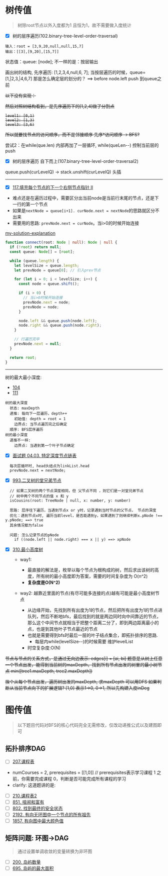 # 树传值

> 树除root节点以外入度都为1 且恒为1，故不需要做入度统计

- [x] 树的层序遍历(102.binary-tree-level-order-traversal)

```
输入：root = [3,9,20,null,null,15,7]
输出：[[3],[9,20],[15,7]]
```

状态值：queue: [node];
不一样的是：按层输出

画出树的结构, 先序遍历: [1,2,3,4,null,6, 7];
当按层遍历的时候，queue= [1,|2,3,|4,6,7]
那是怎么确定层的划分的？
==> before node.left push 到queue之前

<del>
以下没有实现：

然后对照树结构看到，是先序遍历下的[1,2,4]做了分割点

```
level1: [0,1)
level2: [1,3)
level3: [3,6)
```

所以就要找节点的访问顺序，而不是邻接顺序
先序\*访问顺序 -> BFS?

</del>

尝试2：在while(que.len) 内部再加了一层循环, while(queLen--) 控制当前层的push

- [x] 树的层序遍历 自下而上(107.binary-tree-level-order-traversal2)

queue.push(curLevelQ) -> stack.unshift(curLevelQ) 头插

---

- [x] [117.填充每个节点的下一个右侧节点指针 II](https://leetcode.com/problems/populating-next-right-pointers-in-each-node-ii/description/)

- 难点还是在遍历过程中，需要区分出当前node是当前行末尾的节点，还是下一行的第一个节点
- 如果是`nextNode = queue[i+1]. curNode.next = nextNode`的思路就区分不出来
- 需要用的思路: `prevNode.next = curNode`。当i>0的时候开始连接

[my-solution-explanation](https://leetcode.com/problems/populating-next-right-pointers-in-each-node-ii/solutions/4017401/simple-answer-to-easy-understand/)

```ts
function connect(root: Node | null): Node | null {
  if (!root) return null;
  const queue: Node[] = [root];

  while (queue.length) {
    let levelSize = queue.length;
    let prevNode = queue[0]; // 引入prev节点

    for (let i = 0; i < levelSize; i++) {
      const node = queue.shift();

      if (i > 0) {
        // 当i>0时候开始连接
        prevNode.next = node;
        prevNode = node;
      }

      node.left && queue.push(node.left);
      node.right && queue.push(node.right);
    }

    // 行遍历完毕
    prevNode.next = null;
  }

  return root;
}
```

---

树的最大最小深度:

- [104](https://leetcode.cn/problems/maximum-depth-of-binary-tree/)
- [111](https://leetcode.cn/problems/minimum-depth-of-binary-tree/)

```
树的最大深度
  状态: maxDepth
  递推: 每向下一层遍历，depth++
    初始值: depth = root = 1
    边界点: 当节点遍历完之后确定
  顺序: BFS层序遍历
树的最小深度
  递推不一样:
    边界点: 当遇到第一个叶子节点确定
```

- [x] [面试题 04.03. 特定深度节点链表](https://leetcode.cn/problems/list-of-depth-lcci/)

```
  每次层循环时, head头结点为linkList.head
  prevNode.next = nextNode;
```

- [x] [993.二叉树的堂兄弟节点](../993.cousins-in-binary-tree/index.ts)

```
  // 如果二叉树的两个节点深度相同，但 父节点不同 ，则它们是一对堂兄弟节点
  // 树中两个不同节点的值 x 和 y
  isCousins(root: TreeNode | null, x: number, y: number)

  思路: 层序往下遍历，当遇到节点x or y时，记录遇到当时节点的父节点， 节点的深度
  优化：遇到节点x时, 遍历当前level，是否能遇到y，如果遇到了则继续判断x.pNode !== y.pNode; ==> true
  其余情况都为false

  问题: 怎么记录节点的pNode
    if ((node.left || node.right) === x || y) ==> xpNode
```

- [x] [310.最小高度树](../310.minimum-height-trees/index.ts)

  - way1:
    - 最直接的解法是，枚举以每个节点为根构成的树，然后求出该树的高度，所有树的最小高度即为答案，需要的时间复杂度为 O(n^2)
    - **复杂度是O(N^2)**
  - way2: 越靠近里面的节点(有尽可能多连接的点)越有可能是最小高度树节点

    - 从边缘开始，先找到所有出度为1的节点，然后把所有出度为1的节点进队列，然后不断地bfs，最后找到的就是两边同时向中间靠近的节点，那么这个中间节点就相当于把整个距离二分了，即到两边距离最小的点，也是到其他叶子节点最近的节点
    - 也就是需要得到bfs时最后一层的叶子结点集合，即拓扑排序的思路.
      - 每层内while(levelSize--)的时候需要 维护levelList
    - 时空复杂度:O(N)

<del>
  
 节点与节点的关系方式，是通过无向边表示: edges[i] = [ai, bi]
 题意是从树上任意一个节点出发，能得到当前树的maxDepth，找到所有节点出发的树里的最小树节点 min([tree1.maxDepth, tree2.maxDepth])

挨个从每个节点出发，遍历树出发的maxDepth, 求maxDepth 可以用DFS
如果判断从当前节点向下的扩展逻辑? [1,0] 表示1->0, 0->1, 所以先构建入度inDeg

</del>

# 图传值

> 以下题目代码对BFS的核心代码完全无需修改，仅改动递推公式以及建图即可

## 拓扑排序DAG

- [ ] [207.课程表](https://leetcode.cn/problems/course-schedule/)
- numCourses = 2, prerequisites = [[1,0]] // prerequisites表示学习课程 1 之前，你需要完成课程 0，判断是否可能完成所有课程的学习
- clarify: 这道题讲的是:

- [ ] [210.课程表2](https://leetcode.cn/problems/course-schedule-ii/)
- [ ] [851. 喧闹和富有](https://leetcode.cn/problems/loud-and-rich/)
- [ ] [802. 找到最终的安全状态](https://leetcode.cn/problems/find-eventual-safe-states/)
- [ ] [2192. 有向无环图中一个节点的所有祖先](https://leetcode.cn/problems/all-ancestors-of-a-node-in-a-directed-acyclic-graph/)
- [ ] [1857. 有向图中最大颜色值](https://leetcode.cn/problems/largest-color-value-in-a-directed-graph/)

## 矩阵问题: 环图->DAG

> 通过设置单调收敛的变量转换为非环图

- [ ] [200. 岛屿数量](https://leetcode.cn/problems/number-of-islands/)
- [ ] [695. 岛屿的最大面积](https://leetcode.cn/problems/max-area-of-island/)
